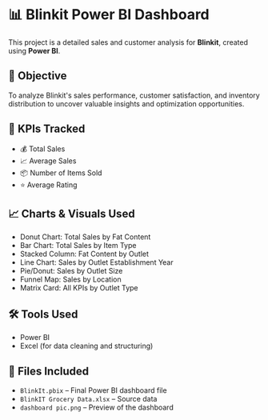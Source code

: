 # 📊 Blinkit Power BI Dashboard

This project is a detailed sales and customer analysis for **Blinkit**, created using **Power BI**.

## 📌 Objective

To analyze Blinkit's sales performance, customer satisfaction, and inventory distribution to uncover valuable insights and optimization opportunities.

## 🧩 KPIs Tracked

- 💰 Total Sales  
- 📈 Average Sales  
- 📦 Number of Items Sold  
- ⭐ Average Rating

## 📈 Charts & Visuals Used

- Donut Chart: Total Sales by Fat Content  
- Bar Chart: Total Sales by Item Type  
- Stacked Column: Fat Content by Outlet  
- Line Chart: Sales by Outlet Establishment Year  
- Pie/Donut: Sales by Outlet Size  
- Funnel Map: Sales by Location  
- Matrix Card: All KPIs by Outlet Type

## 🛠️ Tools Used

- Power BI  
- Excel (for data cleaning and structuring)

## 📂 Files Included

- `BlinkIt.pbix` – Final Power BI dashboard file  
- `BlinkIT Grocery Data.xlsx` – Source data  
- `dashboard pic.png` – Preview of the dashboard

